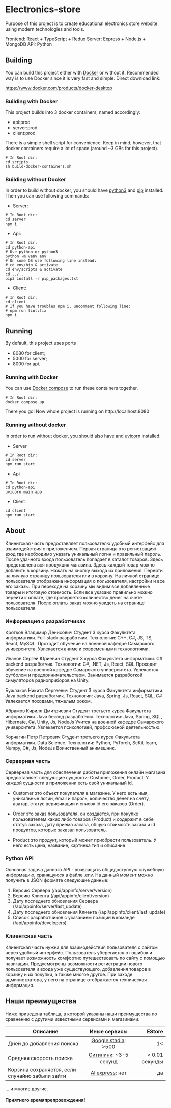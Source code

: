 # Electronics-store

Purpose of this project is to create educational electronics store website
using modern technologies and tools.

Frontend: React + TypeScript + Redux
Server: Express + Node.js + MongoDB
API: Python

## Building

You can build this project either with [Docker](https://www.docker.com/) or without it. Recommended way is to use Docker since it is very fast and simple.
Direct download link:

https://www.docker.com/products/docker-desktop

### Building with Docker

This project builds into 3 docker containers, named accordingly:
- api:prod
- server:prod
- client:prod

There is a simple shell script for convenience. Keep in mind, however, that docker containers require a lot of space (around ~3 GBs for this project).

```shell
# In Root dir:
cd scripts
sh build-docker-containers.sh
```

### Building without Docker

In order to build without docker, you should have [python3](https://www.python.org/downloads/) and [pip](https://pip.pypa.io/en/stable/installing/) installed.
Then you can use following commands:
- Server:
```shell
# In Root dir:
cd server
npm i
```
- Api:
```shell
# In Root dir:
cd python-api
# Use python or python3
python -m venv env
# On some OS use following line instead:
# cd env/bin & activate
cd env/scripts & activate
cd ../..
pip3 install -r pip_packages.txt
```
- Client:
```shell
# In Root dir:
cd client
# If you have troubles npm i, uncomment following line:
# npm run lint:fix
npm i
```
## Running

By default, this project uses ports
- 8080 for client;
- 5000 for server;
- 8000 for api.

### Running with Docker

You can use [Docker compose](https://docs.docker.com/compose/) to run these containers together.
```shell
# In Root dir:
docker compose up
```
There you go! Now whole project is running on http://localhost:8080

### Running without docker

In order to run without docker, you should also have and [uvicorn](https://www.uvicorn.org/) installed.

- Server
```shell
# In Root dir:
cd server
npm run start
```
- Api
```shell
# In Root dir:
cd python-api
uvicorn main:app
```  
- Client
```shell
cd client
npm run start
```

## About

Клиентская часть предоставляет пользователю удобный интерфейс для взаимодействия с
приложением. Первая страница это регистрация/вход где необходимо указать уникальный
логин и правильный пароль. После удачного входа пользователь попадает в каталог товаров.
Здесь представлена вся продукция магазина. Здесь каждый товар можно добавить в корзину.
Нажать на кнопку выхода из приложения. Перейти на личную страницу пользователя или в корзину.
На личной странице пользователя отображена информация о пользователя, настройки и все его
заказы. При переходе на корзину мы видим все добавленные товары и итоговую стоимость. Если
все указано правильно можно перейти к оплате, где проверяется количество денег на счете
пользователя. После оплаты заказ можно увидеть на странице пользователя.

### Информация о разработчиках

Кротков Владимир Денисович
Студент 3 курса Факультета информатики. Full-stack разработчик.
Технологии: C++, C#, JS, TS, React, MySQL.
Проходит обучение на военной кафедре Самарского университета. Увлекается аниме и современными технологиями.

Иванов Сергей Юриевич
Студент 3 курса Факультета информатики. C# backend разработчик.
Технологии: С#, .NET, Js, React, SQL
Проходит обучение на военной кафедре Самарского университета. Увлекается футболом и предпринимательством.
Занимается разработкой симуляторов радиоприборов на Unity.

Бужлаков Никита Сергеевич
Студент 3 курса Факультета информатики. Java backend разработчик.
Технологии: Java, Spring, Js, React, SQL, C#
Увлекается походами, тяжелым роком.

Абрамов Кирилл Дмитриевич
Студент третьего курса Факультета информатики. Java бекэнд разработчик.
Технологии: Java, Spring, SQL, Hibernate, C#, Unity, Js, NodeJs
Учится на военной кафедре Самарского университета. Увлекается психологией, профсоюзной деятельностью.

Корчагин Петр Петрович
Студент третьего курса Факультета информатики. Data Science.
Технологии: Python, PyTorch, ScKit-learn, Numpy, C#, Js, NodeJs
Воинственный анимешник.

### Серверная часть

Серверная часть для обеспечения работы приложения онлайн магазина предоставляет следующие сущности:
Customer, Order, Product.
У каждой сущности в приложении есть свой уникальный id.

- Customer это объект покупателя в магазине. У него есть имя, уникальные логин, email и пароль, количество денег
на счету, аватар, статус верификации и список id его заказов (Order).

- Order это заказ пользователя, он создается, при покупке пользователем каких либо товаров (Product)
и содержит в себе статус заказа, дату приема заказа, общую стоимость заказа и id продуктов, которые заказал пользователь.

- Product это продукт, который может приобрести пользователь. У него есть цена, название, картинка
тип и описание

### Python API

Основная задача данного API - возвращать общедоступную служебную информацию, хранящуюся в файле .env.
На данный момент можно получить в JSON формате следующие данные:

1) Версию Сервера (/api/appinfo/server/version)
2) Версию Клиента (/api/appinfo/client/version)
3) Дату последнего обновления Сервера (/api/appinfo/server/last_update)
4) Дату последнего обновления Клиента (/api/appinfo/client/last_update)
5) Список разработчиков с указанием позиций в команде (/api/appinfo/developers)

### Клиентская часть

Клиентская часть нужна для взаимодействия пользователя с сайтом через удобный интерфейс.
Пользователь уберегается от ошибок и получает возможность комфортно путешествовать по сайту с помощью навигации.
Предусмотрены возможности регистрации нового пользователя и входа уже существующего, добавления товаров в корзину и их покупки, а также многое другое.
При заходе администратора, у него на странице отображается техническая информация.

## Наши преимущества

Ниже приведена таблица, в которой указаны наши преимущества по сравнению с другими известными сервисами и магазинами.

| Описание | Иные сервисы | EStore |
|----------------|:---------:|----------------:|
| Дней до добавления поиска | [Google stadia](https://stadia.google.com/): >500 | 1< |
| Средняя скорость поиска | [Ситилинк](https://www.citilink.ru/): ~3-5 секунд | < 0.01 секунды |
| Корзина сохраняется, если случайно забыли зайти | [Aliexpress](https://aliexpress.ru/): нет | да |

... и многие другие.

#### Приятного времяпрепровождения!